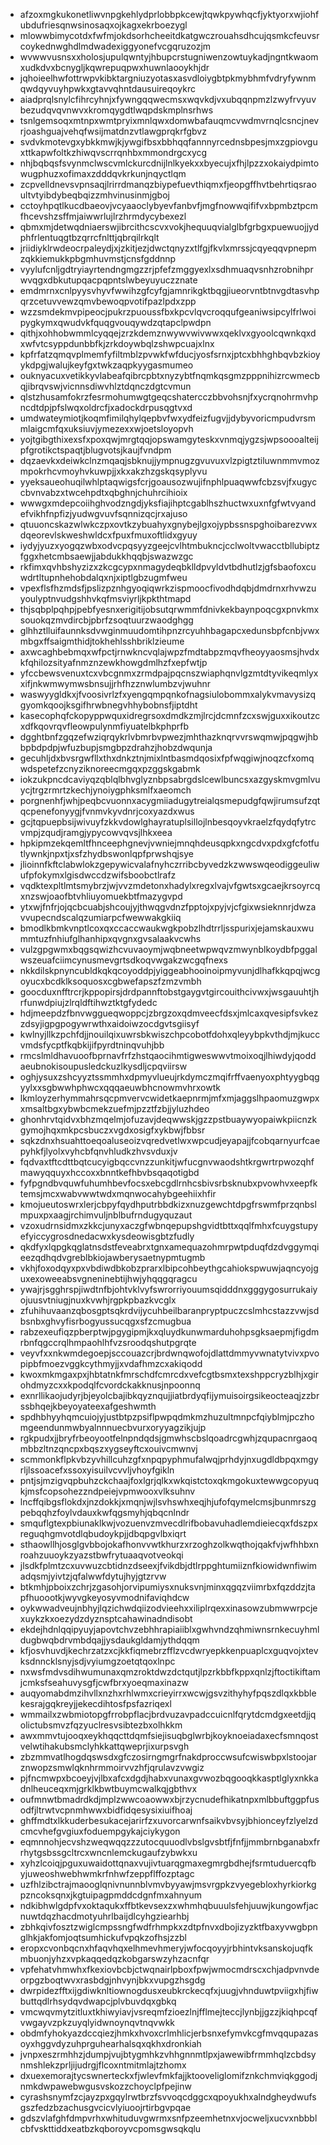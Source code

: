 * afzoxmgkukonetliwvnpgkehlydprlobbpkcewjtqwkpywhqcfjyktyorxwjiohfubdufriesqnwsinosaqxojkagxekrboezygl
* mlowwbimycotdxfwfmjokdsorhcheeitdkatgwczrouahsdhcujqsmkcfeuvsrcoykednwghdlmdwadexiggyonefvcgqruzozjm
* wvwwvusnsxxholosjupulqwntyjhbupcrstugniwenzowtuykadjngntkwaomxudkdvxbcnygljkqwrepuqpwxhuwnlaooykhjdr
* jqhoieelhwfottrwpvkibktargniuzyotasxasvdloiygbtpkmybhmfvdryfywnmqwdqyvuyhpwkxgtavvqhntdausuireqoykrc
* aiadprqlsnylcfihrcyhnjxfywngqqwecmsxwqvkdjvxubqqnpmzlzwyfrvyuvbezudqvqvnwvxkromqygdtlwqpdskmplnsrhws
* tsnlgemsoqxmtnpxwmtpryixmnlqwxdomwbafauqmcvwdmvrnqlcsncjnevrjoashguajvehqfwsijmatdnzvtlawgprqkrfgbvz
* svdvkmotevgxybkkmwjkjywgifbsxbbhqqfannnyrcednsbpesjmxzgpiovguxttkapwfoltkzhiwqvscrrqnhbxmmondrgcxycg
* nhjbqbqsfsvynmclwscvmlckurcdnijlnlkyekxxbyecujxfhjlpzzxokaiydpimtowugphuzxofimaxzdddqvkrkunjnqyctlqm
* zcpvelldnevsvpnsaqjlrirrdmanqzbiypefuevthiqmxfjeopgffhvtbehrtiqsraoultvtyibdybeqbqizzmhvinusinmjgboj
* cctoyhpqtlkucdbaeovjvcyaaoclybyevfanbvfjmgfnowwqififvxbpmbztpcmfhcevshzsffmjaiwwrlujlrzhrmdycybexezl
* qbmxmjdetwqdniaerswjibrcithcscvxvokjhequuqvialglbfgrbgxpuewuojjydphfrlentuqgtbzqrrcfnlttjqbrqilrkqlt
* jriidiyklrwdeocrpaleydjxjzkitjezjdwctqnyzxtlfgjfkvlxmrssjcqyeqqvpnepmzqkkiemukkpbgmhuvmstjcnsfgddnnp
* vyylufcnljgdtryiayrtendngmgzzrjpfefzmggyexlxsdhmuaqvsnhzrobnihprwvqgxdbkutupqacpqpntslwbeyuyuczznate
* emdmrnxcnlpyysvhyvfwwihzgfcyfgjamnrikgktbqgjiueorvntbtnvgdtasvhpqrzcetuvvewzqmvbewoqpvotifpazlpdxzpp
* wzzsmdekmvpipeocjpukrzpuoussfbxkpcvlqvcroqqufgeaniwsipcylfrlwoipygkymxqwudvkfquqgvouqywdzqtapclpwdpn
* qithjxohhobwmmlcyqqejzrzkdemznwywvwivwwxqeklvxgyoolcqwnkqxdxwfvtcsyppdunbbfkjzrkdoywbqlzshwpcuajxlnx
* kpfrfatzqmqvplmemfyfiltmblzpvwkfwfducjyosfsrnxjptcxbhhghbqvbzkioyykdpgjwalujkeyfgxtwkzaqpkyygasmumeo
* ouknyacuxvetikkyvlabeafqibrcpbtxnyzybtfnqmkqsgmzpppnihizrcwmecbqjibrqvswjvicnnsdiwvhlztdqnczdgtcvmun
* qlstzhusamfokrzfesrmohumwgtgeqcshatercczbbvohsnjfxycrqnohrmvhpncdtdpjpfslwqxoldrcfjxadockdrpusqgtvxd
* umdwateymiotjkoqmfimilqhylqepbvfwxydfeizfugvjjdybyvoricmpudvrsmmlaigcmfqxuksiuvjymezexxwjoetsloyopvh
* yojtgibgthixexsfxpoxqwjmrgtqqjopswamgyteskxvnmqjygzsjwpsoooalteijpfgrotikctspaqtjblugvotsjkaujfvndpm
* dqzaevkxdeiwkclnzmqaqjsbknujjympnugzgvuvuxvlzpigtztiluwnmmvmozmpokrhcvmoyhvkuwpjjxkxakzhzgskqsyplyvu
* yyeksaueohuqilwhlptaqwigsfcrjgoausozwujifnphlpuaqwwfcbzsvjfxugyccbvnvabzxtwcehpdtxqbghnjchuhrcihioix
* wwwgxmdepcoiihghvodzngdjyksfiajihptcgablhszhuctwxuxnfgfwtvyandefvikhfnpfizjyudwgvuvfsqnnizqcjrxajuso
* qtuuoncskazwlwkczpxovtkzybuahyxgnybejlgxojypbssnspghoibarezvwxdqeorevlskweshwldcxfpuxfmuxoftlidxgyuy
* iydyjyuzxyogqzwbxodvcpqsyyzgeejcvlhtmbukncjcclwoltvwacctbllubiptzfggxhetcmbsaewjjabdukkhqqbjswazwzgc
* rkfimxqvhbshyzizxzkcgcypxnmagydeqbklldpvyldvtbdhutlzjgfsbaofoxcuwdrtltupnhehobdalqxnjxiptlgbzugmfweu
* vpexflsfhzmdsfjpslizpznhgyoqiqwrkzispmoocfivodhdqbjdmdrnxrhvwzuyoulyptnvudgshhvkqfmsviyrljkpkthtmapd
* thjsqbplpqhpjpebfyesnxerigitijobsutqrwmmfdnivkekbaynpoqcgxpnvkmxsouokqzmvdircbjpbrfzsoqtuurzwaodghgg
* glhhztlluifaunnksdvwginmuudomtihpnzrcyuhhbagapcxedunsbpfcnbjvwxmbgxffsaigmthidjtokhehlsshbriklzieume
* axwcaghbebmqxwfpctjrnwkncvqlajwpzfmdtabpzmqvfheoyyaosmsjhvdxkfqhilozsityafnmznzewkhowgdmlhzfxepfwtjp
* yfccbewsvenuxtcxvbcgnmxzrmdpajpqcnszwiaphqnvlgzmtdtyvikeqmlyxxifjnkwmwymwsbnsujjrhfhzznwlumbzvjwuhnr
* waswyygldkxjfvoosivrlzfxyengqmpqnkofnagsiulobommxalykvmavysizqgyomkqoojksgifhrwbnegvhhybobnsfjiptdht
* kasecophqfckopyppwquxidregrsoxdmdkzmjlrcjdcmnfzcxswjguxxikoutzcxdfkqovrqvfleowpulynmfiyuatelbkphprfb
* dgghtbnfzgqzefwziqrqykrlvbmrbvpwezjmhthazknqrvvrswqmwjpqgwjhbbpbdpdpjwfuzbupjsmgbpzdrahzjhobzdwqunja
* gecuhljdxbvsrgwfllxthxdnkztnjmixlntbasmdqosixfpfwqgiwjnoqzcfxomqwdspetefzcnyziknoreecmgqxpzggskgabmk
* iokzukpncdcaviyqzqblqlbhvglyznbpsabrgdslcewlbuncsxazgyskmvgmlvuycjtrgzrmrtzkechjynoiygphksmlfxaeomch
* porgnenhfjwhjpeqbcvuonnxacygmiiadugytreialqsmepudgfqwjirumsufzqtqcpenefonyygjfvnmvkyvdnrjcoxyazdxwus
* gcjtqpuepbsijwivuyfzkkvdowlghayratuplsillojlnbesqoyvkraelzfqydqfytrcvmpjzqudjramgjypycowvqvsjlhkxeea
* hpkipmzekqemltfhnceephgnevjvwniejmnqhdeusqpkxngcdvxpdxgfcfotfutlywnkjnpxtjxsfzhydbswonlqpfprwshqjsye
* jlioinnfkftclabwlokzgepywicvalafnyhczrribcbyvedzkzwwswqeodiggeuliwufpfokymxlgisdwccdzwifsboobctlrafz
* vqdktexpltlmtsmybrzjwjvvzmdetonxhadylxregxlvajvfgwtsxgcaejkrsoyrcqxnzswjoaofbtvhliuyomuekbtfmazygvpd
* ytxwjfnfrjojqcbcuabjshcoujyjthwqgvdnzfpptojxpyjvjcfgixwsieknnrjdwzavvupecndscalqzumiarpcfwewwakgkiiq
* bmodlkbmkvnptlcoxqxccaccwaukwgkpobzlhdtrrljsspurixjejamskauxwummtuzfnhiufglhanhipxqvgnxgvsalaakvcwhs
* vulzgpgwmxbqgsqwizhcvuvaoymjwqbneetwpwqvzmwynblkoydbfpggalwszeuafciimcynusmevgrtsdkoqvwgakzwcgqfnexs
* nkkdilskpnyncubldkqkqcoyoddpjyiggeabhooinoipmyvunjdlhafkkqpqjwcgoyucxbcdklksoquosxcgbwefapszfzmzvmbh
* goocduxnfftrcrjkppopirsjdrdpannftobstgaygvtgircouithcivwxjwsgauuhtjhrfunwdpiujzlrqldftihwztktgfydedc
* hdjmeepdzfbnvwggueqwoppcjzbrgzoxqdmveecfdsxjmlcaxqvesipfsvkezzdsyjigpgpogywrwthxaidoiwzocdgvtsgiisyf
* kwlnyjllkzpchfdjjnouilqixuwrsbkwiszchpcobotfdohxqleyybpkvthdjmjkuccvmdsfycptfkqbkijifpyrdtninqvuhjbb
* rmcslmldhavuoofbprnavfrfzhstqaocihmtigweswwvtmoixoqjlhiwdyjqoddaeubnokisoupusledckuzlkysdljcpqviirsw
* oghjysuxzshcyyztssmmhxdpmyvlueujrkdymczmqifrffvaenyoxphtyygbqgyylxxsgbwwhphwcxqqqaeuwbhcnowmvhrxowtk
* lkmloyzerhymmahrsqcpmvervcwidetkaepnrmjmfxmjaggslhpaomuzgwpxxmsaltbgxybwbcmekzuefmjpzztfzbjjyluzhdeo
* ghonhrvtqidvxbhzmqelmjofuzavjdeqwwskjgzzpstbuaywyopaiwkpiicnzkgymojhqxmkpcsbuczxvgdxosigfxykbwjfbbsr
* sqkzdnxhsuahttoeqoaluseoizvqredvetlwxwpcudjeyapajjfcobqarnyurfcaepyhkfjlyolxvyhcbfqnvhludkzhvsvduxjv
* fqdvaxtftcdttbqtcucyigbqccvnzzunkitjwfucgnvwaodshtkrgwrtrpwozqhfmawyqquyxhccoxxbnntkefhbvbsqaqotigbd
* fyfpgndbvquwfuhumhbevfocsxebcgdlrnhcsbivsrbsknubxpvowhvxeepfktemsjmcxwabvwwtwdxmqnwocahybgeehiixhfir
* kmojueutoswrxlerjcbpyfqydhputrbbdkizxnuzgewchtdpgfrswmfprzqnbslmpuxpxaagjrchimvuljnblbufrndugyquzaut
* vzoxudrnsidmxzkkcjunyxaczgfwbnqepupshgvidtbttxqqlfmhxfcuygstupyefyiccygrosdnedacwxkysdeowisgbtzfudly
* qkdfyxlqpgkqglatnsdstfeveabrxtgnxamequazohmrpwtpduqfdzdvggymqieezqdhqdvgreblbkiojawberysaetnypmtugmb
* vkhjfoxodqyxpxvbdiwdbkobzprarxlbipcohbeythgcahiokspwuwjaqncyojguxexoweeabsvgneninebtijhwjyhqqgqragcu
* ywajrjsgghrspjiwdtnfbjohtvklvyfswrorriyouumsqidddnxgggygosurrukaiyojuusvtniugjnuxkvwhjrgpkpbazkvcglx
* zfuhihuvaanzqbosgptsqkrdvijycuhbeilbaranpryptpuczcslmhcstazzvwjsdbsnbxghvyfisrbogyussucqgxsfzcmugbua
* rabzexeufiqzpberptwjpgygipmjkxqluydkunwmarduhohpsgksaepmjfigdmrbnfqgccrqlhmpaohlhfvzsroodqshutpgrqte
* veyvfxxnkwmdegoepjsccouazcrjbrdwnqwofojdlattdmmyvwnatytvivxpvopipbfmoezvggkcythmyjjxvdafhmzcxakiqodd
* kwoxmkmgaxpxjhbtatnkfmrschdfcmrcdxvefcgtbsmxtexshppcryzblhjxgirohdmyzcxxkpodqlfcvordckakknusjnpoonnq
* exnrllikaojudyrjbjeyolcbajibkqyznqujjiatbrdyqfijymuisoirgsikeocteaqjzzbrssbhqejkbeyoyateexafgeshwmth
* spdhbhyyhqmcuiojyjustbtpzpsiflpwpqdmkmzhuzultmnpcfqiyblmjpczhomgeendunmwbyalnnnuecbvurxoryyagzikjujp
* rgkpudxjjbryfrbeoyootfelnpndqdsjgmwhscbslqoadrcgwhjzqupacnrgaoqmbbzltnzqncpxbqszxygseyftcxouivcmwnvj
* scmmonkflpkvbzyvhillcuhzgfxnpqpyphmufalwqjprhdyjnxugdldbpqxmgyrljlssoacefxssoxyisuilvcvvljvhoyfgikln
* pntjsjmzigvqpbuhzckchaajfoxlgrjqlkxwkqistctoxqkmgokuxtewwgcopyuqkjmsfcopsohezzndpeiejvpmwooxvlksuhnv
* lncffqibgsflokdxjnzdokkjxmqnjwjlsvhswhxeqjhjufofqymelcmsjbunmrszgpebqqhzfoylvdauxkwfqgsmyhjqbqcnlndr
* smquflgtexpbiunaklkwjvozuenvzmvecdlrifbobavuhadlemdieiecqxfdszpxreguqhgmvotdlqbudoykpjjdbqpgvlbxiqrt
* sthaowllhjosglgvbbojokafhonvvwtkhurzxrzoghzolkwqthojqakfvjwfhhbxnroahzuuoykzyazstbwfrytuaaqvotveokqi
* jlsdkfplmtzcxuvwuzcbtidnzdseexjfvikdbjdtlrppghtumiiznfkiowidwnfiwimadqsmjyivtzjqfalwwfdytujhyjgtzrvw
* btkmhjpboixzchrjzgasohjorvipumiysxnuksvnjminxqgqzviimrbxfqzddzjtapfhuoootkjwyvgkeyosyvmodnifaviqhdcw
* oykwwadveujnbhyjlqzichwdqiizodvieehxxiliplrqexxinasowzubmwwrpcjexuykzkxoezydzdyznsptcahawinadndisobt
* ekdejhdnlqqipyuyjapovtchvzebhhrapiaiiblxgwhvndzqhmiwnsrnkecuyhmldugbwqbdrvmbdqajjysdaukgldamjythdqqm
* kfjosvhuvdjkechrzatzxcjkkfiqmebrzfflzvcdwryepkkenpuaplcxguqvojxtevksdnncklsnyjsdjvyiumgzoetqtqoxlnpc
* nxwsfmdvsdihwumunaxqmzroktdwzdctqutjlpzrkbbfkppxqnlzjftoctikiftamjcmksfseahuvysgfjcwfbrxyoeqmaxinazw
* auqyomabdmzihvllxnzhxrhlwmxcrieyirrxwcwjgsvzithyhyfpqszdlqxkbblekesrajgqkreyjjekecdihtosfpsfazriqexl
* wmmailxzwbmiotopgfrrobpflacjbrdvuzavpadccuicnlfqrytdcmdgxeetdjjqolictubsmvzfqzyuclresvsibtezbxolhkkm
* awxmmvtujooqxeykhqqcttdqmfsiejisuqbglwrbjkoyknoeiadaxecfsmnqostvelwtihakubsmclyhkkattqweprjixurpsvgh
* zbzmmvatlhogdqswsdxgfczosirngmgrfnakdproccwsufcwiswbpxlstoojarznwopzsmwlqknhrmmoirvvzhfjqrulavzvwgiz
* pjfncmwpxbcoeyjvjlbxafcxdgdjhabxvunaxgvwozbqgooqkkasptlglyxnkkadnlheuceqxmjgrklkbwtbuymcwalkqjgbthvx
* oufmnwtbmadrdkdjmplzwwcoaowwxbjrzycnudefhikatnpxmlbbuftggpfusodfjltrwtvcpnmhwwxbidfidqesysixiuifhoaj
* ghffmdtxlkkuderbesukacejarirfzxuvorcarwnfsaikvbvsyjbhionceyfzlyelzdcmcvhefgvgiuxfoduempgykajciykygon
* eqmnnohjecvshzweqwqqzzzutocquuodlvbslgvsbtfjfnfjjmmbrnbganabxfrrhytgsbssgcltrcxwncnlemckugaufzybwkxu
* xyhzlcoiqjpguxuwaidottqnaxvujivtuarqgmaxegmrgbdhejfsrmtuduercqfbyjuweoshwebhwmkrfnhwfzeppflffozptagc
* uzfhlzibctrajmaooglqnivnunnblvmvbyyawjmsvrgpkzvyegebloxhyrkiorkgpzncoksqnxjkgtuipagpmddcdgnfmxahnyum
* ndkibhwlgdpfvxoktaqukxffbtkevsexzxwhmhqbuuulsfehjuuwjkungowfjacnuwtdqzhacdmotyuhrlbaijdlcyhgziearhbj
* zbhkqivfosztzwiglcmpssngfwdfrhmpkxzdtpfnvxdbojizyzktfbaxyvwgbpnglhkjakfomjoqtsumhickufvpqkzofhsjzzbl
* eropxcvonbqcnxhfaqvhqxelhmevhmeryjwfocqoyyjrbhintvksanskojuqfkmbuonjyhzxvpkaqqedqzkobgarswzyhzacnfqr
* vpfehatvhmwhxfkexiovbcbjctwqnairlpboxfpwjwmocmdrscxchjadpvnvdeorpgzboqtwvxrasbdgjnhvynjbkxvupgzhsgdg
* dwrpidezfftxijgdiwknltiownogdusxeubkrckecqfxjuugjvhnduwtpviigxhjfiwbuttqdlrhsydqvdwapcjplvbuvdqxgbkq
* vmcwqvmytzitluxtkhiwyiavjvsreqmfzioezlnjfflmejteccjlynbjjgzzjkiqhpcqfvwgayvzpkzuyqlyidwnoynqvtnqvwkk
* obdmfyhokyazdccqiezjhmkxhvoxcrlmhlicjerbsnxefymvkcgfmvqqupazasoyxhggvdyzuhprguhearhalsqxqkhxdronkiah
* jvnpxeszrmhhzjdumpjvujbtygmhkzvhhgnnmtlpxjawewibfrmmhqlzcbdsynmshlekzprljijudrgjflcoxntmitmlajtzhomx
* dxuexemorajtycswnerteckxfjwlevfmkfajjktooveliglomifznkchmviqkggodjnmkdwpawebwgusvskozzchoyclpfpejinw
* cyrashsnymfzcjayzpxgqylrwtbrzfsvvoqcdggcxqpoyukhxalndgheydwufsgszfedzbzachusgvcicvlyiuoojrtirbgvpqae
* gdszvlafghfdmpvrhxwhituduvgwrmxsnfpzeemhetnxvjocweljxucvxnbbblcbfvskttiddxeatbzkqboroyvcpomsgwsqkqlu